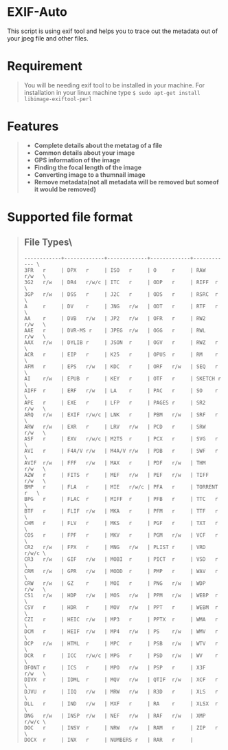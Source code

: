 # EXIF-Auto
This script is using exif tool and helps you to trace out the metadata out of your jpeg file and other files.

# Requirement
> You will be needing exif tool to be installed in your machine.
> For installation in your linux machine type
> ```$ sudo apt-get install libimage-exiftool-perl ```

# Features
> * **Complete details about the metatag of a file**
> * **Common details about your image**
> * **GPS information of the image**
> * **Finding the focal length of the image**
> * **Converting image to a thumnail image**
> * **Remove metadata(not all metadata will be removed but someof it would be removed)**

# Supported file format

> ## File Types\
> ```
> ------------+-------------+-------------+-------------+------------ \
> 3FR   r     | DPX   r     | ISO   r     | O     r     | RAW   r/w   \
> 3G2   r/w   | DR4   r/w/c | ITC   r     | ODP   r     | RIFF  r     \
> 3GP   r/w   | DSS   r     | J2C   r     | ODS   r     | RSRC  r     \
> A     r     | DV    r     | JNG   r/w   | ODT   r     | RTF   r     \
> AA    r     | DVB   r/w   | JP2   r/w   | OFR   r     | RW2   r/w   \
> AAE   r     | DVR-MS r    | JPEG  r/w   | OGG   r     | RWL   r/w   \
> AAX   r/w   | DYLIB r     | JSON  r     | OGV   r     | RWZ   r     \
> ACR   r     | EIP   r     | K25   r     | OPUS  r     | RM    r     \
> AFM   r     | EPS   r/w   | KDC   r     | ORF   r/w   | SEQ   r     \
> AI    r/w   | EPUB  r     | KEY   r     | OTF   r     | SKETCH r    \
> AIFF  r     | ERF   r/w   | LA    r     | PAC   r     | SO    r     \
> APE   r     | EXE   r     | LFP   r     | PAGES r     | SR2   r/w   \
> ARQ   r/w   | EXIF  r/w/c | LNK   r     | PBM   r/w   | SRF   r     \
> ARW   r/w   | EXR   r     | LRV   r/w   | PCD   r     | SRW   r/w   \
> ASF   r     | EXV   r/w/c | M2TS  r     | PCX   r     | SVG   r     \
> AVI   r     | F4A/V r/w   | M4A/V r/w   | PDB   r     | SWF   r     \
> AVIF  r/w   | FFF   r/w   | MAX   r     | PDF   r/w   | THM   r/w   \
> AZW   r     | FITS  r     | MEF   r/w   | PEF   r/w   | TIFF  r/w   \
> BMP   r     | FLA   r     | MIE   r/w/c | PFA   r     | TORRENT r   \
> BPG   r     | FLAC  r     | MIFF  r     | PFB   r     | TTC   r     \
> BTF   r     | FLIF  r/w   | MKA   r     | PFM   r     | TTF   r     \
> CHM   r     | FLV   r     | MKS   r     | PGF   r     | TXT   r     \
> COS   r     | FPF   r     | MKV   r     | PGM   r/w   | VCF   r     \
> CR2   r/w   | FPX   r     | MNG   r/w   | PLIST r     | VRD   r/w/c \
> CR3   r/w   | GIF   r/w   | MOBI  r     | PICT  r     | VSD   r     \
> CRM   r/w   | GPR   r/w   | MODD  r     | PMP   r     | WAV   r     \
> CRW   r/w   | GZ    r     | MOI   r     | PNG   r/w   | WDP   r/w   \
> CS1   r/w   | HDP   r/w   | MOS   r/w   | PPM   r/w   | WEBP  r     \
> CSV   r     | HDR   r     | MOV   r/w   | PPT   r     | WEBM  r     \
> CZI   r     | HEIC  r/w   | MP3   r     | PPTX  r     | WMA   r     \
> DCM   r     | HEIF  r/w   | MP4   r/w   | PS    r/w   | WMV   r     \
> DCP   r/w   | HTML  r     | MPC   r     | PSB   r/w   | WTV   r     \
> DCR   r     | ICC   r/w/c | MPG   r     | PSD   r/w   | WV    r     \
> DFONT r     | ICS   r     | MPO   r/w   | PSP   r     | X3F   r/w   \
> DIVX  r     | IDML  r     | MQV   r/w   | QTIF  r/w   | XCF   r     \
> DJVU  r     | IIQ   r/w   | MRW   r/w   | R3D   r     | XLS   r     \
> DLL   r     | IND   r/w   | MXF   r     | RA    r     | XLSX  r     \
> DNG   r/w   | INSP  r/w   | NEF   r/w   | RAF   r/w   | XMP   r/w/c \
> DOC   r     | INSV  r     | NRW   r/w   | RAM   r     | ZIP   r     \
> DOCX  r     | INX   r     | NUMBERS r   | RAR   r     |
> ```





